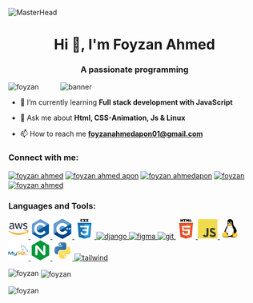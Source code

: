 ![MasterHead](https://media.licdn.com/dms/image/v2/D5616AQEPML13kiWBiA/profile-displaybackgroundimage-shrink_350_1400/profile-displaybackgroundimage-shrink_350_1400/0/1731340243482?e=1749081600&v=beta&t=QVgus6wSKXndlFAzdhduWMOsPWO2sXbLw8Z9DnFoqNk)
<h1 align="center">Hi 👋, I'm Foyzan Ahmed</h1>
<h3 align="center">A passionate programming</h3>
<img align="right" width="400" src="https://cdn.dribbble.com/users/1162077/screenshots/3848914/programmer.gif" alt="banner">

    
<p align="left"> <img src="https://komarev.com/ghpvc/?username=foyzan&label=Profile%20views&color=0e75b6&style=flat" alt="foyzan" /> </p>
    
- 🌱 I’m currently learning **Full stack development with JavaScript**

- 💬 Ask me about **Html, CSS-Animation, Js & Linux**
- 📫 How to reach me **foyzanahmedapon01@gmail.com**
    
<h3 align="left">Connect with me:</h3>
<p align="left">
<a href="https://www.linkedin.com/in/foyzan-ahmed-4733821a1" target="_blank"><img align="center" src="https://raw.githubusercontent.com/rahuldkjain/github-profile-readme-generator/master/src/images/icons/Social/linked-in-alt.svg" alt="foyzan ahmed" height="30" width="40" /></a>
<a href="https://www.facebook.com/foyzan ahmed apon" target="_blank"><img align="center" src="https://raw.githubusercontent.com/rahuldkjain/github-profile-readme-generator/master/src/images/icons/Social/facebook.svg" alt="foyzan ahmed apon" height="30" width="40" /></a>
<a href="https://www.hackerrank.com/profile/foyzanahmedapon1" target="_blank"><img align="center" src="https://raw.githubusercontent.com/rahuldkjain/github-profile-readme-generator/master/src/images/icons/Social/hackerrank.svg" alt="foyzan ahmedapon" height="30" width="40" /></a>
<a href="https://codeforces.com/profile/foyzan" target="_blank"><img align="center" src="https://raw.githubusercontent.com/rahuldkjain/github-profile-readme-generator/master/src/images/icons/Social/codeforces.svg" alt="foyzan" height="30" width="40" /></a>
<a href="https://leetcode.com/u/foyzanahmedapon01/" target="_blank"><img align="center" src="https://raw.githubusercontent.com/rahuldkjain/github-profile-readme-generator/master/src/images/icons/Social/leet-code.svg" alt="foyzan ahmed" height="30" width="40" /></a>
</p>
    
<h3 align="left">Languages and Tools:</h3>
<p align="left"> <a href="https://aws.amazon.com" target="_blank" rel="noreferrer"> <img src="https://raw.githubusercontent.com/devicons/devicon/master/icons/amazonwebservices/amazonwebservices-original-wordmark.svg" alt="aws" width="40" height="40"/> </a> <a href="https://www.cprogramming.com/" target="_blank" rel="noreferrer"> <img src="https://raw.githubusercontent.com/devicons/devicon/master/icons/c/c-original.svg" alt="c" width="40" height="40"/> </a> <a href="https://www.w3schools.com/cpp/" target="_blank" rel="noreferrer"> <img src="https://raw.githubusercontent.com/devicons/devicon/master/icons/cplusplus/cplusplus-original.svg" alt="cplusplus" width="40" height="40"/> </a> <a href="https://www.w3schools.com/css/" target="_blank" rel="noreferrer"> <img src="https://raw.githubusercontent.com/devicons/devicon/master/icons/css3/css3-original-wordmark.svg" alt="css3" width="40" height="40"/> </a> <a href="https://www.djangoproject.com/" target="_blank" rel="noreferrer"> <img src="https://cdn.worldvectorlogo.com/logos/django.svg" alt="django" width="40" height="40"/> </a> <a href="https://www.figma.com/" target="_blank" rel="noreferrer"> <img src="https://www.vectorlogo.zone/logos/figma/figma-icon.svg" alt="figma" width="40" height="40"/> </a> <a href="https://git-scm.com/" target="_blank" rel="noreferrer"> <img src="https://www.vectorlogo.zone/logos/git-scm/git-scm-icon.svg" alt="git" width="40" height="40"/> </a> <a href="https://www.w3.org/html/" target="_blank" rel="noreferrer"> <img src="https://raw.githubusercontent.com/devicons/devicon/master/icons/html5/html5-original-wordmark.svg" alt="html5" width="40" height="40"/> </a> <a href="https://developer.mozilla.org/en-US/docs/Web/JavaScript" target="_blank" rel="noreferrer"> <img src="https://raw.githubusercontent.com/devicons/devicon/master/icons/javascript/javascript-original.svg" alt="javascript" width="40" height="40"/> </a> <a href="https://www.linux.org/" target="_blank" rel="noreferrer"> <img src="https://raw.githubusercontent.com/devicons/devicon/master/icons/linux/linux-original.svg" alt="linux" width="40" height="40"/> </a> <a href="https://www.mysql.com/" target="_blank" rel="noreferrer"> <img src="https://raw.githubusercontent.com/devicons/devicon/master/icons/mysql/mysql-original-wordmark.svg" alt="mysql" width="40" height="40"/> </a> <a href="https://www.nginx.com" target="_blank" rel="noreferrer"> <img src="https://raw.githubusercontent.com/devicons/devicon/master/icons/nginx/nginx-original.svg" alt="nginx" width="40" height="40"/> </a> <a href="https://www.python.org" target="_blank" rel="noreferrer"> <img src="https://raw.githubusercontent.com/devicons/devicon/master/icons/python/python-original.svg" alt="python" width="40" height="40"/> </a> <a href="https://tailwindcss.com/" target="_blank" rel="noreferrer"> <img src="https://www.vectorlogo.zone/logos/tailwindcss/tailwindcss-icon.svg" alt="tailwind" width="40" height="40"/> </a> </p>
    
<p><img align="left" src="https://github-readme-stats.vercel.app/api/top-langs?username=foyzan&show_icons=true&locale=en&layout=compact" alt="foyzan" /></p>
    
<p>&nbsp;<img align="center" src="https://github-readme-stats.vercel.app/api?username=foyzan&show_icons=true&locale=en" alt="foyzan" /></p>
    
<p><img align="center" src="https://github-readme-streak-stats.herokuapp.com/?user=foyzan&" alt="foyzan" /></p>
